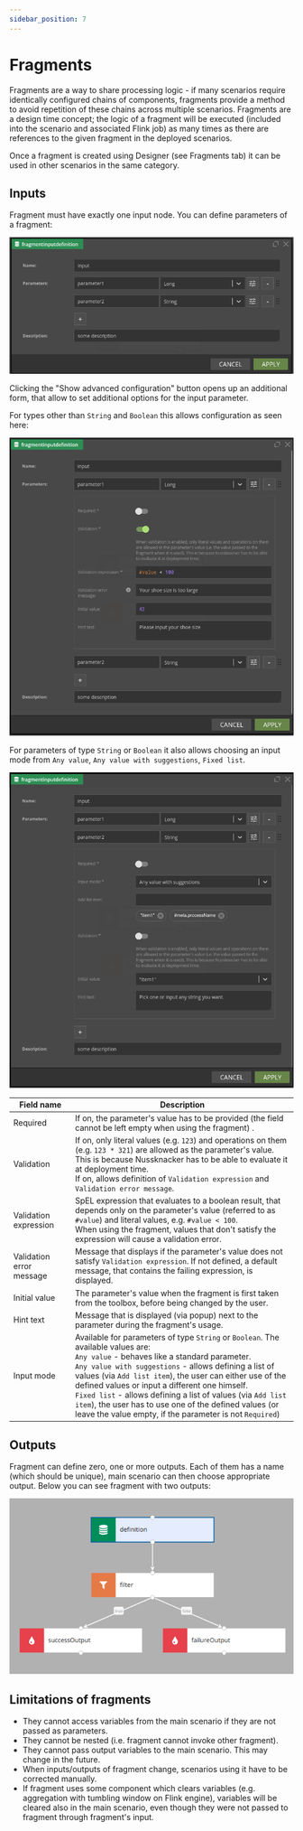 ```yaml
---
sidebar_position: 7
---
```


# Fragments

Fragments are a way to share processing logic - if many scenarios require identically configured chains of components, fragments provide a method to avoid repetition of these chains across multiple scenarios. Fragments are a design time concept; the logic of a fragment will be executed (included into the scenario and associated Flink job) as many times as there are references to the given fragment in the deployed scenarios.

Once a fragment is created using Designer (see Fragments tab) it can be used in other scenarios in the same category.

## Inputs
Fragment must have exactly one input node. You can define parameters of a fragment:

![fragment input_base](img/fragment_input_simple.png)

Clicking the "Show advanced configuration" button opens up an additional form, that allow to set additional options for the input parameter.


For types other than `String` and `Boolean` this allows configuration as seen here:

![fragment input_advanced_long](img/fragment_input_advanced_long.png)

For parameters of type `String` or `Boolean` it also allows choosing an input mode from `Any value`, `Any value with suggestions`, `Fixed list`.

![fragment input_advanced_string](img/fragment_input_advanced_string.png)

| Field name               | Description                                                                                                                                                                                                                                                                                                                                                                                                                                                                                               |
|--------------------------|-----------------------------------------------------------------------------------------------------------------------------------------------------------------------------------------------------------------------------------------------------------------------------------------------------------------------------------------------------------------------------------------------------------------------------------------------------------------------------------------------------------|
| Required                 | If on, the parameter's value has to be provided (the field cannot be left empty when using the fragment)      .                                                                                                                                                                                                                                                                                                                                                                                           |
| Validation               | If on, only literal values (e.g. `123`) and operations on them (e.g. `123 * 321`) are allowed as the parameter's value. This is because Nussknacker has to be able to evaluate it at deployment time.<br/>If on, allows definition of `Validation expression` and `Validation error message`.                                                                                                                                                                                                             |
| Validation expression    | SpEL expression that evaluates to a boolean result, that depends only on the parameter's value (referred to as `#value`) and literal values, e.g. `#value < 100`. <br/> When using the fragment, values that don't satisfy the expression will cause a validation error.                                                                                                                                                                                                                                  |
| Validation error message | Message that displays if the parameter's value does not satisfy `Validation expression`. If not defined, a default message, that contains the failing expression, is displayed.                                                                                                                                                                                                                                                                                                                           |
| Initial value            | The parameter's value when the fragment is first taken from the toolbox, before being changed by the user.                                                                                                                                                                                                                                                                                                                                                                                                |
| Hint text                | Message that is displayed (via popup) next to the parameter during the fragment's usage.                                                                                                                                                                                                                                                                                                                                                                                                                  |
| Input mode               | Available for parameters of type `String` or `Boolean`. The available values are:<br/>`Any value` - behaves like a standard parameter.<br/>`Any value with suggestions` - allows defining a list of values (via `Add list item`), the user can either use of the defined values or input a different one himself.<br/>`Fixed list` - allows defining a list of values (via `Add list item`), the user has to use one of the defined values (or leave the value empty, if the parameter is not `Required`) |

## Outputs
Fragment can define zero, one or more outputs. Each of them has a name (which should be unique), main scenario can then choose appropriate output. Below you can see fragment with two outputs:

![fragment output](img/fragment_output.png)

## Limitations of fragments
- They cannot access variables from the main scenario if they are not passed as parameters.
- They cannot be nested (i.e. fragment cannot invoke other fragment).
- They cannot pass output variables to the main scenario. This may change in the future.
- When inputs/outputs of fragment change, scenarios using it have to be corrected manually.
- If fragment uses some component which clears variables (e.g. aggregation with tumbling window on Flink engine), variables will be cleared also in the main scenario, even though they were not passed to fragment through fragment's input.
